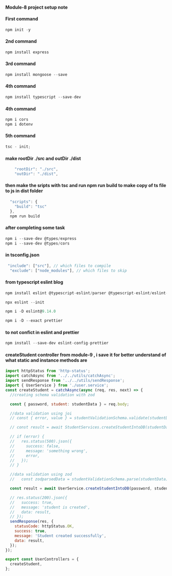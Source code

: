 #### Module-8 project setup note

#### First command

```javascript
npm init -y
```

#### 2nd command

```javascript
npm install express
```

#### 3rd command

```javascript
npm install mongoose --save
```

#### 4th command

```javascript
npm install typescript --save-dev
```

#### 4th command

```javascript
npm i cors
npm i dotenv
```

#### 5th command

```javascript
tsc - init;
```

#### make rootDir ./src and outDir ./dist

```javascript
    "rootDir": "./src",
    "outDir": "./dist",
```

#### then make the sripts with tsc and run npm run build to make copy of ts file to js in dist folder

```javascript
  "scripts": {
    "build": "tsc"
  },
  npm run build
```

#### after completing some task

```javascript
npm i --save-dev @types/express
npm i --save-dev @types/cors
```

#### in tsconfig.json

```javascript
 "include": ["src"], // which files to compile
  "exclude": ["node_modules"], // which files to skip
```

#### from typescript eslint blog

```javascript
npm install eslint @typescript-eslint/parser @typescript-eslint/eslint-plugin --save-dev
```

```javascript
npx eslint --init
```

```javascript
npm i -D eslint@9.14.0
```

```javascript
npm i -D --exact prettier
```

#### to not confict in eslint and prettier

```javascript
npm install --save-dev eslint-config-prettier
```

#### createStudent controller from module-9 , i save it for better understand of what static and instance methods are

```javascript
import httpStatus from 'http-status';
import catchAsync from '../../utils/catchAsync';
import sendResponse from '../../utils/sendResponse';
import { UserService } from './user.service';
const createStudent = catchAsync(async (req, res, next) => {
  //creating schema validation with zod

  const { password, student: studentData } = req.body;

  //data validation using joi
  // const { error, value } = studentValidationSchema.validate(studentData);

  // const result = await StudentServices.createStudentIntoDB(studentData);

  // if (error) {
  //   res.status(500).json({
  //     success: false,
  //     message: 'something wrong',
  //     error,
  //   });
  // }

  //data validation using zod
  //   const zodparsedData = studentValidationSchema.parse(studentData);

  const result = await UserService.createStudentIntoDB(password, studentData);

  // res.status(200).json({
  //   success: true,
  //   message: 'student is created',
  //   data: result,
  // });
  sendResponse(res, {
    statusCode: httpStatus.OK,
    success: true,
    message: 'Student created successfully',
    data: result,
  });
});

export const UserControllers = {
  createStudent,
};
```
